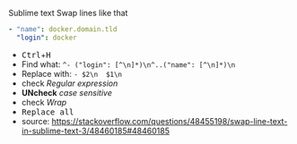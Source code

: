 Sublime text
Swap lines like that
```yaml
- "name": docker.domain.tld
  "login": docker
```
- <kbd>Ctrl</kbd>+<kbd>H</kbd>
- Find what: `^- ("login": [^\n]*)\n^..("name": [^\n]*)\n`
- Replace with: `- $2\n  $1\n`
- check _Regular expression_
- **UNcheck** _case sensitive_
- check _Wrap_
- <kbd>Replace all</kdd>
- source: https://stackoverflow.com/questions/48455198/swap-line-text-in-sublime-text-3/48460185#48460185
